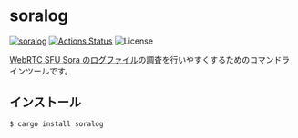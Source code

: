 soralog
=======

[![soralog](https://img.shields.io/crates/v/soralog.svg)](https://crates.io/crates/soralog)
[![Actions Status](https://github.com/sile/soralog/workflows/CI/badge.svg)](https://github.com/sile/soralog/actions)
![License](https://img.shields.io/crates/l/soralog)

[WebRTC SFU Sora のログファイル](https://sora-doc.shiguredo.jp/LOG)の調査を行いやすくするためのコマンドラインツールです。

インストール
------------

```console
$ cargo install soralog
```
